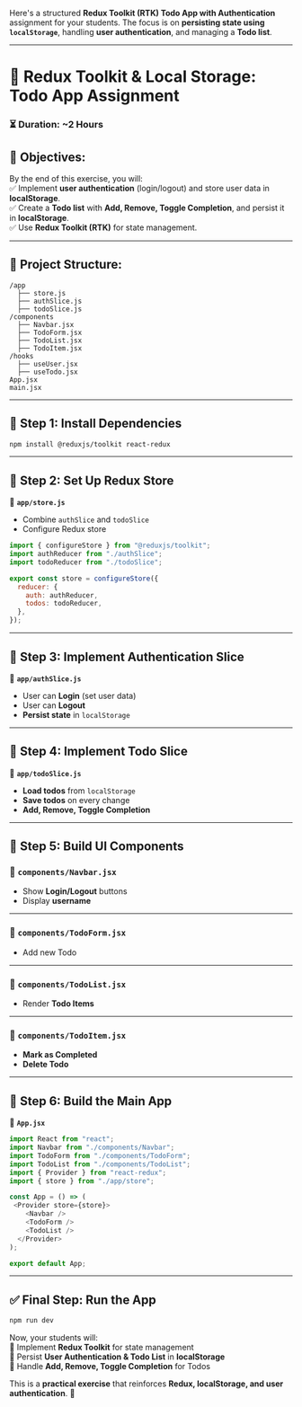 Here's a structured **Redux Toolkit (RTK) Todo App with Authentication** assignment for your students. The focus is on **persisting state using `localStorage`**, handling **user authentication**, and managing a **Todo list**.  

---

# **📌 Redux Toolkit & Local Storage: Todo App Assignment**  
### **⏳ Duration: ~2 Hours**  

## **🎯 Objectives:**  
By the end of this exercise, you will:  
✅ Implement **user authentication** (login/logout) and store user data in **localStorage**.  
✅ Create a **Todo list** with **Add, Remove, Toggle Completion**, and persist it in **localStorage**.  
✅ Use **Redux Toolkit (RTK)** for state management.  

---

## **📂 Project Structure:**  
```
/app
  ├── store.js
  ├── authSlice.js
  ├── todoSlice.js
/components
  ├── Navbar.jsx
  ├── TodoForm.jsx
  ├── TodoList.jsx
  ├── TodoItem.jsx
/hooks
  ├── useUser.jsx
  ├── useTodo.jsx
App.jsx
main.jsx
```

---

## **📌 Step 1: Install Dependencies**  
```bash
npm install @reduxjs/toolkit react-redux
```

---

## **📌 Step 2: Set Up Redux Store**  
📂 **`app/store.js`**  
- Combine `authSlice` and `todoSlice`  
- Configure Redux store  
```js
import { configureStore } from "@reduxjs/toolkit";
import authReducer from "./authSlice";
import todoReducer from "./todoSlice";

export const store = configureStore({
  reducer: {
    auth: authReducer,
    todos: todoReducer,
  },
});
```

---

## **📌 Step 3: Implement Authentication Slice**  
📂 **`app/authSlice.js`**  
- User can **Login** (set user data)  
- User can **Logout**  
- **Persist state** in `localStorage`  


---

## **📌 Step 4: Implement Todo Slice**  
📂 **`app/todoSlice.js`**  
- **Load todos** from `localStorage`  
- **Save todos** on every change  
- **Add, Remove, Toggle Completion**  

---

## **📌 Step 5: Build UI Components**  

### 📂 **`components/Navbar.jsx`**  
- Show **Login/Logout** buttons  
- Display **username**  


---

### 📂 **`components/TodoForm.jsx`**  
- Add new Todo  

---

### 📂 **`components/TodoList.jsx`**  
- Render **Todo Items**  

---

### 📂 **`components/TodoItem.jsx`**  
- **Mark as Completed**  
- **Delete Todo**  


---

## **📌 Step 6: Build the Main App**  
📂 **`App.jsx`**  

```js
import React from "react";
import Navbar from "./components/Navbar";
import TodoForm from "./components/TodoForm";
import TodoList from "./components/TodoList";
import { Provider } from "react-redux";
import { store } from "./app/store";

const App = () => (
 <Provider store={store}>
    <Navbar />
    <TodoForm />
    <TodoList />
  </Provider>
);

export default App;
```

---

## **✅ Final Step: Run the App**
```bash
npm run dev
```

Now, your students will:  
🔹 Implement **Redux Toolkit** for state management  
🔹 Persist **User Authentication & Todo List** in **localStorage**  
🔹 Handle **Add, Remove, Toggle Completion** for Todos  

This is a **practical exercise** that reinforces **Redux, localStorage, and user authentication**. 🚀